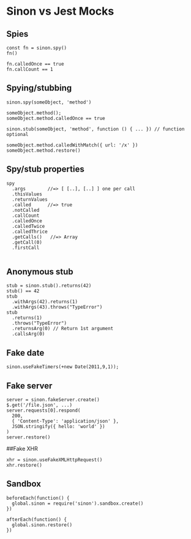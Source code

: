 # Sinon vs Jest Mocks

## Spies

```
const fn = sinon.spy()
fn()

fn.calledOnce == true
fn.callCount == 1
```

## Spying/stubbing

```
sinon.spy(someObject, 'method')

someObject.method();
someObject.method.calledOnce == true

sinon.stub(someObject, 'method', function () { ... }) // function optional

someObject.method.calledWithMatch({ url: '/x' })
someObject.method.restore()
```

## Spy/stub properties

```
spy
  .args        //=> [ [..], [..] ] one per call
  .thisValues
  .returnValues
  .called      //=> true
  .notCalled
  .callCount
  .calledOnce
  .calledTwice
  .calledThrice
  .getCalls()   //=> Array
  .getCall(0)
  .firstCall
  
```
  
## Anonymous stub

```
stub = sinon.stub().returns(42)
stub() == 42
stub
  .withArgs(42).returns(1)
  .withArgs(43).throws("TypeError")
stub
  .returns(1)
  .throws("TypeError")
  .returnsArg(0) // Return 1st argument
  .callsArg(0)
```

## Fake date

```
sinon.useFakeTimers(+new Date(2011,9,1));
```

## Fake server

```
server = sinon.fakeServer.create()
$.get('/file.json', ...)
server.requests[0].respond(
  200,
  { 'Content-Type': 'application/json' },
  JSON.stringify({ hello: 'world' })
)
server.restore()
```

##Fake XHR

```
xhr = sinon.useFakeXMLHttpRequest()
xhr.restore()
```

## Sandbox

```
beforeEach(function() {
  global.sinon = require('sinon').sandbox.create()
})

afterEach(function() {
  global.sinon.restore()
})
```